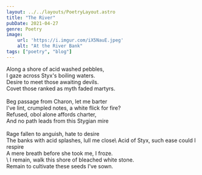 ```yaml
---
layout: ../../layouts/PoetryLayout.astro
title: "The River"
pubDate: 2021-04-27
genre: Poetry
image:
    url: 'https://i.imgur.com/iX5NauE.jpeg'
    alt: "At the River Bank"
tags: ["poetry", "blog"]
---
```

Along a shore of acid washed pebbles,\
I gaze across Styx's boiling waters.\
Desire to meet those awaiting devils.\
Covet those ranked as myth faded martyrs.\
\
Beg passage from Charon, let me barter\
I've lint, crumpled notes, a white flick for fire?\
Refused, obol alone affords charter,\
And no path leads from this Stygian mire\
\
Rage fallen to anguish, hate to desire\
The banks with acid splashes, lull me close\ 
Acid of Styx, such ease could I respire\
A mere breath before she took me, I froze.\
\ 
I remain, walk this shore of bleached white stone.\
Remain to cultivate these seeds I've sown.